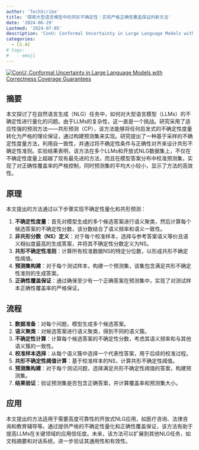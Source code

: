 ```yaml
---
author: 'TechScribe'
title: '探索大型语言模型中的共形不确定性：实现严格正确性覆盖保证的新方法'
date: '2024-06-29'
Lastmod: '2024-07-05'
description: 'ConU: Conformal Uncertainty in Large Language Models with Correctness Coverage Guarantees'
categories:
  - CS.AI
# tags:
#   - emoji
---
```


[![ConU: Conformal Uncertainty in Large Language Models with Correctness Coverage Guarantees](https://arxiv-research-1301205113.cos.ap-guangzhou.myqcloud.com/images/2407.00499v1.pdf_0.jpg)](https://arxiv.org/abs/2407.00499v1)

## 摘要

本文探讨了在自然语言生成（NLG）任务中，如何对大型语言模型（LLMs）的不确定性进行量化的问题。由于LLMs的复杂性，这一直是一个挑战。研究采用了适应性强的预测方法——共形预测（CP），该方法能够将任何启发式的不确定性度量转化为严格的理论保证，通过构建预测集来实现。研究提出了一种基于采样的不确定性度量方法，利用自一致性，并通过将不确定性条件与正确性对齐来设计共形不确定性准则。实验结果表明，该方法在多个LLMs和开放式NLG数据集上，不仅在不确定性度量上超越了现有最先进的方法，而且在模型答案分布中校准预测集，实现了对正确性覆盖率的严格控制，同时预测集的平均大小较小，显示了方法的高效性。<!--more-->

## 原理

本文提出的方法通过以下步骤实现不确定性量化和共形预测：
1. **不确定性度量**：首先对模型生成的多个候选答案进行语义聚类，然后计算每个候选答案的不确定性分数，该分数结合了语义频率和语义一致性。
2. **非共形分数（NS）定义**：对于每个校准样本，选择与参考答案语义等价且语义相似度最高的生成答案，并将其不确定性分数定义为NS。
3. **共形不确定性准则**：计算所有校准数据NS的特定分位数，以形成共形不确定性阈值。
4. **预测集构建**：对于每个测试样本，构建一个预测集，该集包含满足共形不确定性准则的生成答案。
5. **正确性覆盖保证**：通过确保至少有一个正确答案在预测集中，实现了对测试样本正确性覆盖率的严格保证。

## 流程

1. **数据准备**：对每个问题，模型生成多个候选答案。
2. **语义聚类**：对候选答案进行语义聚类，得到不同的语义簇。
3. **不确定性计算**：计算每个候选答案的不确定性分数，考虑其语义频率和与其他语义簇的一致性。
4. **校准样本选择**：从每个语义簇中选择一个代表性答案，用于后续的校准过程。
5. **共形不确定性阈值计算**：基于校准样本的NS，计算共形不确定性阈值。
6. **预测集构建**：对于每个测试问题，选择满足共形不确定性阈值的答案，构建预测集。
7. **结果验证**：验证预测集是否包含正确答案，并计算覆盖率和预测集大小。

## 应用

本文提出的方法适用于需要高度可靠性的开放式NLG应用，如医疗咨询、法律咨询和教育辅导等。通过提供严格的不确定性量化和正确性覆盖保证，该方法有助于提高LLMs在关键领域的应用信任度。未来，该方法可以扩展到其他NLG任务，如文档摘要和对话系统，进一步验证其通用性和有效性。